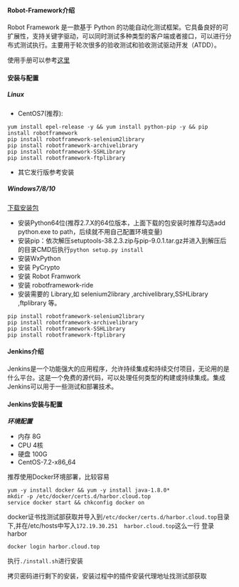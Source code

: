 #### Robot-Framework介绍

Robot Framework 是一款基于 Python 的功能自动化测试框架。它具备良好的可扩展性，支持关键字驱动，可以同时测试多种类型的客户端或者接口，可以进行分布式测试执行。主要用于轮次很多的验收测试和验收测试驱动开发（ATDD）。

使用手册可以参考[这里](http://robotframework.org/robotframework/#user-guide)

#### 安装与配置

##### Linux
  * CentOS7(推荐):

```
yum install epel-release -y && yum install python-pip -y && pip install robotframework
pip install robotframework-selenium2library
pip install robotframework-archivelibrary
pip install robotframework-SSHLibrary
pip install robotframework-ftplibrary
```

  * 其它发行版参考安装

##### Windows7/8/10

[下载安装包](ftp://172.19.2.253/Public/Software/RobotFramewor_install.rar)
  * 安装Python64位(推荐2.7.X的64位版本，上面下载的包安装时推荐勾选add python.exe to path，后续就不用自己配置环境变量)
  * 安装pip：依次解压setuptools-38.2.3.zip与pip-9.0.1.tar.gz并进入到解压后的目录CMD后执行`python setup.py install`
  * 安装WxPython
  * 安装 PyCrypto
  * 安装 Robot Framwork
  * 安装 robotframework-ride
  * 安装需要的 Library,如 selenium2library ,archivelibrary,SSHLibrary ,ftplibrary 等。

```
pip install robotframework-selenium2library
pip install robotframework-archivelibrary
pip install robotframework-SSHLibrary
pip install robotframework-ftplibrary
```
#### Jenkins介绍

Jenkins是一个功能强大的应用程序，允许持续集成和持续交付项目，无论用的是什么平台。这是一个免费的源代码，可以处理任何类型的构建或持续集成。集成Jenkins可以用于一些测试和部署技术。

#### Jenkins安装与配置

***环境配置*** 
* 内存 8G
* CPU  4核
* 硬盘 100G
* CentOS-7.2-x86_64


推荐使用Docker环境部署，比较容易

```
yum -y install docker && yum -y install java-1.8.0* 
mkdir -p /etc/docker/certs.d/harbor.cloud.top
service docker start && chkconfig docker on
```
docker证书找测试部获取并导入到`/etc/docker/certs.d/harbor.cloud.top`目录下,并在/etc/hosts中写入`172.19.30.251  harbor.cloud.top`这么一行
登录harbor

```
docker login harbor.cloud.top 
```

执行`./install.sh`进行安装

拷贝密码进行剩下的安装，安装过程中的插件安装代理地址找测试部获取



